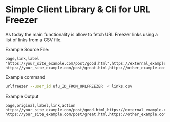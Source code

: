# Simple Client Library & Cli for URL Freezer


As today the main functionality is allow to fetch URL Freezer  links using a list 
of links from a CSV file.

Example Source File:
```csv
page,link,label
"https://your_site_example.com/post/good.html",https://external_example.com/yes_is_good.html,Good
https://your_site_example.com/post/great.html,https://other_example.com/quite_great.html,Great
```

Example command
```sh
urlfreezer --user_id ufu_ID_FROM_URLFREEZER  < links.csv 
```

Example Output

```
page,original,label,link,action
https://your_site_example.com/post/good.html,https://external_example.com/yes_is_good.html,Good,https://urlfreezer.com/wtcdrdsirermsesg,Redirect
https://your_site_example.com/post/great.html,https://other_example.com/quite_great.html,Great,https://urlfreezer.com/wtwdserkfisrtkjf,Content
```




